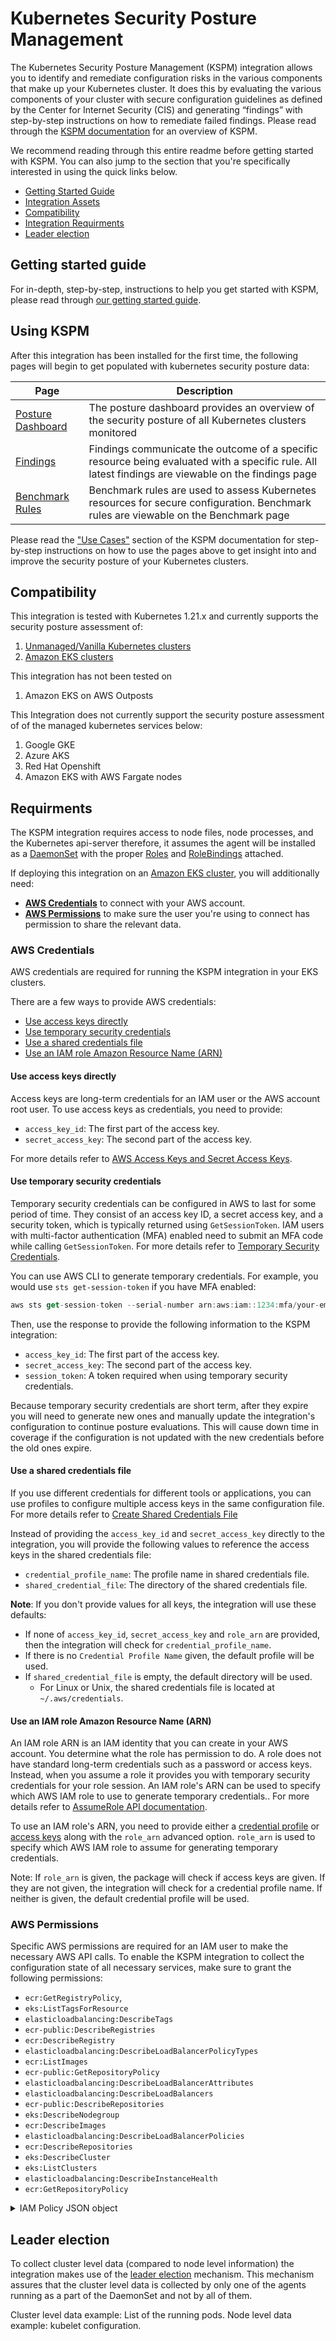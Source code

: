 # Kubernetes Security Posture Management 

The Kubernetes Security Posture Management (KSPM) integration allows you to identify and remediate configuration risks in the various components that make up your Kubernetes cluster. It does this by evaluating the various components of your cluster with secure configuration guidelines as defined by the Center for Internet Security (CIS) and generating “findings” with step-by-step instructions on how to remediate failed findings. Please read through the [KSPM documentation](https://ela.st/kspm) for an overview of KSPM. 

We recommend reading through this entire readme before getting started with KSPM. You can also jump to the section that you're specifically interested in using the quick links below. 

* [Getting Started Guide](#getting-started-guide)
* [Integration Assets](#using-kspm)
* [Compatibility](#compatibility)
* [Integration Requirments](#requirments)
* [Leader election](#leader-election)


## Getting started guide

For in-depth, step-by-step, instructions to help you get started with KSPM, please read through [our getting started guide](https://ela.st/getting-started-with-kspm). 

## Using KSPM  

After this integration has been installed for the first time, the following pages will begin to get populated with kubernetes security posture data: 

| Page             | Description                                                                                                                                         |
| ----------------- | --------------------------------------------------------------------------------------------------------------------------------------------------- |
| [Posture Dashboard](https://ela.st/posture-dashboard-8-5) | The posture dashboard provides an overview of the security posture of all Kubernetes clusters monitored                                                |
| [Findings](https://ela.st/findings-8-5)          | Findings communicate the outcome of a specific resource being evaluated with a specific rule. All latest findings are viewable on the findings page |
| [Benchmark Rules](https://ela.st/benchmark-rules-8-5)   | Benchmark rules are used to assess Kubernetes resources for secure configuration. Benchmark rules are viewable on the Benchmark page                                                                                                                                                   |

Please read the ["Use Cases"](https://ela.st/kspm-use-cases-8-5) section of the KSPM documentation for step-by-step instructions on how to use the pages above to get insight into and improve the security posture of your Kubernetes clusters.  


## Compatibility

This integration is tested with Kubernetes 1.21.x and currently supports the security posture assessment of:

1. [Unmanaged/Vanilla Kubernetes clusters](https://kubernetes.io/)
2. [Amazon EKS clusters](https://aws.amazon.com/eks/)

This integration has not been tested on 

1. Amazon EKS on AWS Outposts

This Integration does not currently support the security posture assessment of of the managed kubernetes services below:

1. Google GKE
2. Azure AKS 
3. Red Hat Openshift 
4. Amazon EKS with AWS Fargate nodes

## Requirments 

The KSPM integration requires access to node files, node processes, and the Kubernetes api-server therefore, it assumes the agent will be installed as a [DaemonSet](https://kubernetes.io/docs/concepts/workloads/controllers/daemonset/) with the proper [Roles](https://kubernetes.io/docs/reference/access-authn-authz/rbac/#role-and-clusterrole) and [RoleBindings](https://kubernetes.io/docs/reference/access-authn-authz/rbac/#rolebinding-and-clusterrolebinding) attached.


If deploying this integration on an [Amazon EKS cluster](https://docs.aws.amazon.com/eks/latest/userguide/what-is-eks.html), you will additionally need:

* [**AWS Credentials**](#aws-credentials) to connect with your AWS account.
* [**AWS Permissions**](#aws-permissions) to make sure the user you're using to connect has permission to share the relevant data.

### AWS Credentials


AWS credentials are required for running the KSPM integration in your EKS clusters.

There are a few ways to provide AWS credentials:

* [Use access keys directly](#use-access-keys-directly)
* [Use temporary security credentials](#use-temporary-security-credentials)
* [Use a shared credentials file](#shared-credentials-file)
* [Use an IAM role Amazon Resource Name (ARN)](#use-an-iam-role-amazon-resource-name-arn)

#### Use access keys directly

Access keys are long-term credentials for an IAM user or the AWS account root user.
To use access keys as credentials, you need to provide:

* `access_key_id`: The first part of the access key.
* `secret_access_key`: The second part of the access key.

For more details refer to [AWS Access Keys and Secret Access Keys](https://docs.aws.amazon.com/general/latest/gr/aws-sec-cred-types.html#access-keys-and-secret-access-keys).

#### Use temporary security credentials

Temporary security credentials can be configured in AWS to last for some period of time.
They consist of an access key ID, a secret access key, and a security token, which is 
typically returned using `GetSessionToken`.
IAM users with multi-factor authentication (MFA) enabled need to submit an MFA code
while calling `GetSessionToken`.
For more details refer to [Temporary Security Credentials](https://docs.aws.amazon.com/IAM/latest/UserGuide/id_credentials_temp.html).

You can use AWS CLI to generate temporary credentials. 
For example, you would use `sts get-session-token` if you have MFA enabled:

```js
aws sts get-session-token --serial-number arn:aws:iam::1234:mfa/your-email@example.com --duration-seconds 129600 --token-code 123456
```

Then, use the response to provide the following information to the KSPM integration:

* `access_key_id`: The first part of the access key.
* `secret_access_key`: The second part of the access key.
* `session_token`: A token required when using temporary security credentials.

Because temporary security credentials are short term, after they expire you will need
to generate new ones and manually update the integration's configuration to continue posture evaluations.
This will cause down time in coverage if the configuration is not updated with the new credentials before the old ones expire. 

#### Use a shared credentials file

If you use different credentials for different tools or applications, you can use profiles to 
configure multiple access keys in the same configuration file.
For more details refer to [Create Shared Credentials File](https://docs.aws.amazon.com/sdkref/latest/guide/file-format.html#file-format-creds)

Instead of providing the `access_key_id` and `secret_access_key` directly to the integration,
you will provide the following values to reference the access keys in the shared credentials file:

* `credential_profile_name`: The profile name in shared credentials file.
* `shared_credential_file`: The directory of the shared credentials file.

**Note**: If you don't provide values for all keys, the integration will use these defaults:
- If none of `access_key_id`, `secret_access_key` and `role_arn` are provided, then the integration will check for `credential_profile_name`.
- If there is no `Credential Profile Name` given, the default profile will be used.
- If `shared_credential_file` is empty, the default directory will be used.
  - For Linux or Unix, the shared credentials file is located at `~/.aws/credentials`.

#### Use an IAM role Amazon Resource Name (ARN)

An IAM role ARN is an IAM identity that you can create in your AWS account. You determine what the role has permission to do.
A role does not have standard long-term credentials such as a password or access keys.
Instead, when you assume a role it provides you with temporary security credentials for your role session.
An IAM role's ARN can be used to specify which AWS IAM role to use to generate temporary credentials..
For more details refer to [AssumeRole API documentation](https://docs.aws.amazon.com/STS/latest/APIReference/API_AssumeRole.html).

To use an IAM role's ARN, you need to provide either a [credential profile](#use-a-shared-credentials-file) or
[access keys](#use-access-keys-directly) along with the `role_arn` advanced option.
`role_arn` is used to specify which AWS IAM role to assume for generating temporary credentials.

Note: If `role_arn` is given, the package will check if access keys are given.
If they are not given, the integration will check for a credential profile name.
If neither is given, the default credential profile will be used. 


### AWS Permissions

Specific AWS permissions are required for an IAM user to make the necessary AWS API calls.
To enable the KSPM integration to collect the configuration state of all necessary services,
make sure to grant the following permissions:

* `ecr:GetRegistryPolicy`,
* `eks:ListTagsForResource`
* `elasticloadbalancing:DescribeTags`
* `ecr-public:DescribeRegistries`
* `ecr:DescribeRegistry`
* `elasticloadbalancing:DescribeLoadBalancerPolicyTypes`
* `ecr:ListImages`
* `ecr-public:GetRepositoryPolicy`
* `elasticloadbalancing:DescribeLoadBalancerAttributes`
* `elasticloadbalancing:DescribeLoadBalancers`
* `ecr-public:DescribeRepositories`
* `eks:DescribeNodegroup`
* `ecr:DescribeImages`
* `elasticloadbalancing:DescribeLoadBalancerPolicies`
* `ecr:DescribeRepositories`
* `eks:DescribeCluster`
* `eks:ListClusters`
* `elasticloadbalancing:DescribeInstanceHealth`
* `ecr:GetRepositoryPolicy`

<details>
<summary>IAM Policy JSON object</summary>

```js

{
    "Version": "2012-10-17",
    "Statement": [
        {
            "Effect": "Allow",
            "Action": [
                "ecr:GetRegistryPolicy",
                "eks:ListTagsForResource",
                "elasticloadbalancing:DescribeTags",
                "ecr-public:DescribeRegistries",
                "ecr:DescribeRegistry",
                "elasticloadbalancing:DescribeLoadBalancerPolicyTypes",
                "ecr:ListImages",
                "ecr-public:GetRepositoryPolicy",
                "elasticloadbalancing:DescribeLoadBalancerAttributes",
                "elasticloadbalancing:DescribeLoadBalancers",
                "ecr-public:DescribeRepositories",
                "eks:DescribeNodegroup",
                "ecr:DescribeImages",
                "elasticloadbalancing:DescribeLoadBalancerPolicies",
                "ecr:DescribeRepositories",
                "eks:DescribeCluster",
                "eks:ListClusters",
                "elasticloadbalancing:DescribeInstanceHealth",
                "ecr:GetRepositoryPolicy"
            ],
            "Resource": "*"
        }
    ]
}

```

</details>


## Leader election

To collect cluster level data (compared to node level information) the integration makes use of the [leader election](https://www.elastic.co/guide/en/fleet/master/kubernetes_leaderelection-provider.html) mechanism.
This mechanism assures that the cluster level data is collected by only one of the agents running as a part of the DaemonSet and not by all of them.

Cluster level data example: List of the running pods.
Node level data example: kubelet configuration.